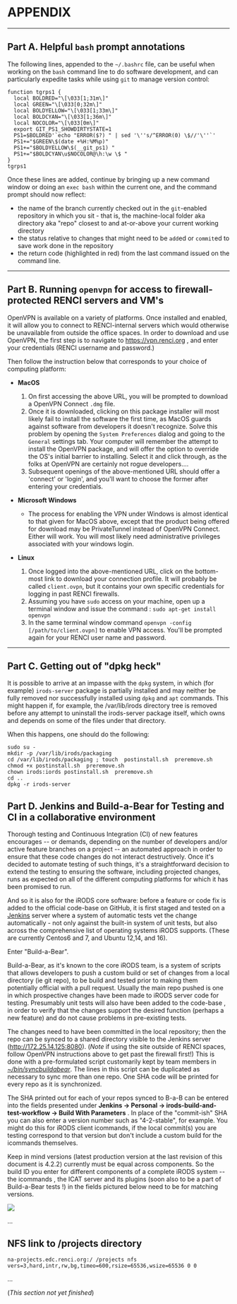 # APPENDIX

---

<A name="part-A"> </A>

## Part A. Helpful `bash` prompt annotations

The following lines, appended to the `~/.bashrc` file, can be useful when working on the `bash` command line to do software development, and can particularly expedite tasks while using `git` to manage version control:  

```
function tgrps1 {
  local BOLDRED="\[\033[1;31m\]"
  local GREEN="\[\033[0;32m\]"
  local BOLDYELLOW="\[\033[1;33m\]"
  local BOLDCYAN="\[\033[1;36m\]"
  local NOCOLOR="\[\033[0m\]"
  export GIT_PS1_SHOWDIRTYSTATE=1
  PS1=$BOLDRED'`echo "ERROR($?) " | sed '\''s/^ERROR(0) \$//'\''`'
  PS1+="$GREEN\$(date +%H:%M%p)"
  PS1+="$BOLDYELLOW\$(__git_ps1) "
  PS1+="$BOLDCYAN\u$NOCOLOR@\h:\w \$ "
}
tgrps1
```  

Once these lines are added, continue by bringing up a new command window or doing an `exec bash` within the current one, and the command prompt should now reflect:

- the name of the branch currently checked out in the `git`-enabled repository in which you sit - that is, the machine-local folder aka directory aka "repo" closest to and at-or-above your current working directory
- the status relative to changes that might need to be `add`ed or `commit`ed to save work done in the repository
- the return code (highlighted in red) from the last command issued on the command line.

---

<A name="part-B"> </A>
## Part B. Running `openvpn` for access to firewall-protected RENCI servers and VM's

OpenVPN is available on a variety of platforms. Once installed and enabled, it will allow you to connect to RENCI-internal servers which would otherwise be unavailable from outside the office spaces.  In order to download and use OpenVPN, the first step is to navigate to  https://vpn.renci.org , and enter your credentials (RENCI username and password.)  

Then follow the instruction below that corresponds to your choice of computing platform:

- **MacOS**
    1. On first accessing the above URL, you will be prompted to download a OpenVPN Connect `.dmg` file.
    1. Once it is downloaded, clicking on this package installer will most likely fail to install the software the first time, as MacOS guards against software from developers it doesn't recognize. Solve this problem by opening the `System Preferences` dialog and going to the `General` settings tab.  Your computer will remember the attempt to install the OpenVPN package, and will offer the option to override the OS's initial barrier to installing.  Select it and click through, as the folks at OpenVPN are certainly not rogue developers....
    1. Subsequent openings of the above-mentioned URL should offer a 'connect' or 'login', and you'll want to choose the former after entering your credentials.

- **Microsoft Windows**
    * The process for enabling the VPN under Windows is almost identical to that given for MacOS above, except that the product being offered for download may be PrivateTunnel instead of OpenVPN Connect. Either will work.  You will most likely need administrative privileges associated with your windows login.

- **Linux**
    1. Once logged into the above-mentioned URL, click on the bottom-most link to download your connection profile. It will probably be called `client.ovpn`, but it contains your own specific credentials for logging in past RENCI firewalls.   
    1. Assuming you have `sudo` access on your machine, open up a terminal window and  issue the command : `sudo apt-get install openvpn`
    1. In the same terminal window command `openvpn -config [/path/to/client.ovpn]` to enable VPN access. You'll be prompted again for your RENCI user name and password.

---
<A name="part-C"> </A>
<A name="dpkg-heck"> </A>

## Part C. Getting out of "dpkg heck"

It is possible to arrive at an impasse with the `dpkg` system, in which (for example) `irods-server` package is partially installed and may neither be fully removed nor successfully installed using `dpkg` and `apt` commands. This might happen if, for example, the /var/lib/irods directory tree is removed before any attempt to uninstall the irods-server package itself, which owns and depends on some of the files under that directory. 

When this happens, one should do the following:
```
sudo su -
mkdir -p /var/lib/irods/packaging
cd /var/lib/irods/packaging ; touch  postinstall.sh  preremove.sh 
chmod +x postinstall.sh  preremove.sh
chown irods:iords postinstall.sh  preremove.sh
cd ..
dpkg -r irods-server
```

<A name="part-D"> </A>

## Part D. Jenkins and Build-a-Bear for Testing and CI  in a collaborative environment

Thorough testing and Continuous Integration (CI) of new features encourages -- or demands, depending on the number of developers and/or active feature branches on a project -- an automated approach in order to ensure that these code changes do not interact destructively.  Once it's decided to automate testing of such things, it's a straightforward decision to extend the testing to ensuring the software, including projected changes, runs as expected on all of the different computing platforms for which it has been promised to run.

And so it is also for the iRODS core software: before a feature or code fix is added to the official code-base on GitHub, it is first staged and tested on a [Jenkins](http://jenkins.io) server where a system of automatic tests vet the change automatically - not only against the built-in system of unit tests, but also across the comprehensive list of operating systems iRODS supports. (These are currently Centos6 and 7, and Ubuntu 12,14, and 16).

Enter "Build-a-Bear".

Build-a-Bear, as it's known to the core iRODS team, is a system of scripts that allows developers to push a custom build or set of changes from a local directory (ie git repo), to be build and tested prior to making them potentially official with a pull request. Usually the main repo pushed is one in which prospective changes have been made to iRODS server code for testing.  Presumably unit tests will also have been added to the code-base , in order to verify that the changes support the desired function (perhaps a new feature) and do not cause problems in pre-existing tests.

The changes need to have been committed in the local repository; then the repo can be synced to a shared directory visible to the Jenkins server (http://172.25.14.125:8080). (*Note* if using the site outside of RENCI spaces, follow OpenVPN instructions above to get past the firewall first!) This is done with a pre-formulated script customarily kept by team members in [*~/bin/syncbuildabear*](./syncbuildabear.sh). The lines in this script can be duplicated as necessary to sync more than one repo.  One SHA code will be printed for every repo as it is synchronized.

The SHA printed out for each of your repos synced to B-a-B can be entered into the fields presented under **Jenkins -> Personal -> irods-build-and-test-workflow -> Build With Parameters** . In place of the "commit-ish" SHA you can also enter a version number such as "4-2-stable", for example.  You might do this for iRODS client icommands, if the local commit(s) you are testing correspond to that version but don't include a custom build for the icommands themselves.

Keep in mind versions (latest production version at the last revision of this document is 4.2.2) currently must be equal across components. So the build ID you enter for different components of a complete iRODS system -- the icommands , the ICAT server and its plugins (soon also to be a part of Build-a-Bear tests !) in the fields pictured below need to be for matching versions.

<A> <IMG src="./Jenkins.png">
</A>  

...

## NFS link to /projects directory
```
na-projects.edc.renci.org:/ /projects nfs vers=3,hard,intr,rw,bg,timeo=600,rsize=65536,wsize=65536 0 0
```

...

  (*This section not yet finished*)
